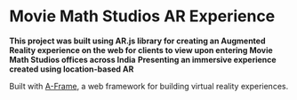 # Movie Math Studios AR Experience

**This project was built using AR.js library for creating an Augmented Reality experience on the web for clients to view upon entering Movie Math Studios offices across India**
**Presenting an immersive experience created using location-based AR**

Built with [A-Frame](https://aframe.io), a web framework for building virtual reality experiences.
